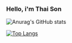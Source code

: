 ### Hello, i'm Thai Son
![Anurag's GitHub stats](https://github-readme-stats.vercel.app/api?username=iamironman1233&hide=contribs,prs&show_icons=true&theme=tokyonight)

[![Top Langs](https://github-readme-stats.vercel.app/api/top-langs/?username=anuraghazra&layout=compact&theme=tokyonight)](https://github.com/iamironman1233/github-readme-stats)
